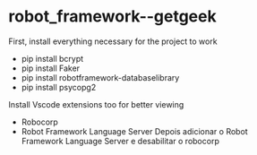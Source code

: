 # robot_framework--getgeek


First, install everything necessary for the project to work
- pip install bcrypt
- pip install Faker
- pip install robotframework-databaselibrary
- pip install psycopg2

Install Vscode extensions too for better viewing
- Robocorp 
- Robot Framework Language Server
Depois adicionar o Robot Framework Language Server e desabilitar o robocorp